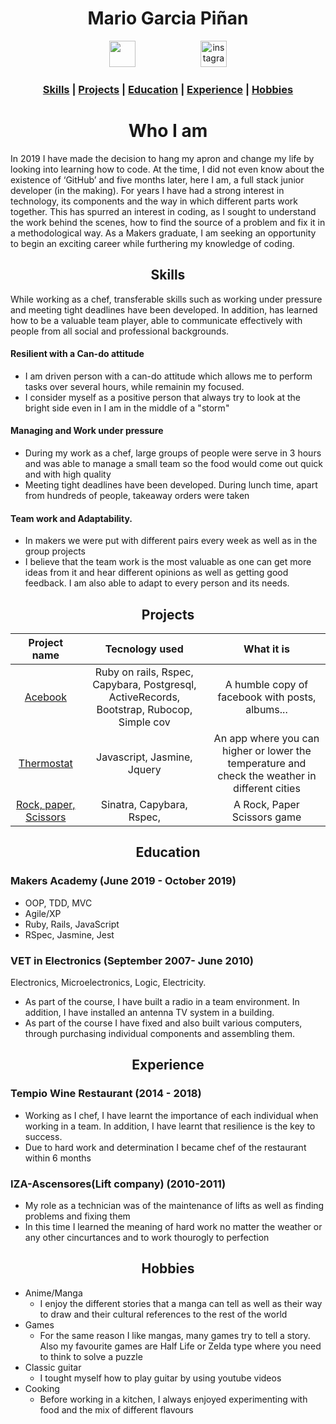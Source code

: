 <h1 align="center">Mario Garcia Piñan</h1>
<p align="center"><a href='https://github.com/jaitone'><img src='https://avatars0.githubusercontent.com/u/51136692?s=460&v=4' hspace="50" height="42" width="42"></a>
<a href="https://www.instagram.com/mgpinan1990/"><img src="https://thumbor.forbes.com/thumbor/960x0/https%3A%2F%2Fblogs-images.forbes.com%2Fjoresablount%2Ffiles%2F2019%2F08%2Funnamed-1200x1191.jpg" alt="instagram" hspace="50" height="42" width="42" ></a>


### <p align="center"> [Skills](#skills) | [Projects](#projects) | [Education](#education) | [Experience](#experience) | [Hobbies](#hobbies)</p>


# <h1 align="center"> Who I am </h1>

In 2019 I have made the decision to hang my apron and change my life by looking into learning how to
code. At the time, I did not even know about the existence of ‘GitHub’ and five months later, here I am, a
full stack junior developer (in the making). For years I have had a strong interest in technology, its
components and the way in which different parts work together. This has spurred an interest in coding,
as I sought to understand the work behind the scenes, how to find the source of a problem and fix it in a
methodological way. As a Makers graduate, I am seeking an opportunity to begin an exciting career while
furthering my knowledge of coding.

## <h2 align="center"><a name="skills">Skills</a></h2>


While working as a chef, transferable skills such as working under pressure and meeting tight deadlines have been developed. In addition, has learned how to be a valuable team player, able to communicate effectively with people from all social and professional backgrounds.


#### Resilient with a Can-do attitude

- I am driven person with a can-do attitude which allows me to perform tasks over several hours, while remainin my focused.
- I consider myself as a positive person that always try to look at the bright side even in I am in the middle of a "storm"

#### Managing and Work under pressure

- During my work as a chef, large groups of people were serve in 3 hours and was able to manage a small team so the food would come out quick and with high quality
- Meeting tight deadlines have been developed. During lunch time, apart from hundreds of people, takeaway orders were taken

#### Team work and Adaptability.

- In makers we were put with different pairs every week as well as in the group projects
- I believe that the team work is the most valuable as one can get more ideas from it and hear different opinions as well as getting good feedback. I am also able to adapt to every person and its needs.

## <h2 align="center"><a name="projects">Projects</a></h2>

| Project name |  Tecnology used | What it is |
| :-----: | :-------:  | :------:  |
| <a href='https://github.com/jaitone/acebook-good-guys'>Acebook  </a> | Ruby on rails, Rspec, Capybara, Postgresql, ActiveRecords, Bootstrap, Rubocop, Simple cov  | A humble copy of facebook with posts, albums...  |
| <a href='https://github.com/jaitone/Thermostat'>Thermostat </a> |Javascript, Jasmine, Jquery | An app where you can higher or lower the temperature and check the weather in different cities  |
| <a href='https://github.com/jaitone/rps-challenge'>Rock, paper, Scissors </a> | Sinatra, Capybara, Rspec,  | A Rock, Paper Scissors game |



## <h2 align="center"><a name="education">Education</a></h2>

### Makers Academy (June 2019 - October 2019)

- OOP, TDD, MVC
- Agile/XP
- Ruby, Rails, JavaScript
- RSpec, Jasmine, Jest

### VET in Electronics (September 2007- June 2010)

Electronics, Microelectronics, Logic, Electricity.
- As part of the course, I have built a radio in a team environment. In addition, I have installed an antenna
TV system in a building.
- As part of the course I have fixed and also built various computers, through purchasing individual components and
assembling them.


## <h2 align="center"><a name="experience">Experience</a></h2>


### Tempio Wine Restaurant (2014 - 2018)

- Working as I chef, I have learnt the importance of each individual when working in a team. In addition, I
have learnt that resilience is the key to success.
- Due to hard work and determination I became chef of the restaurant within 6 months

### IZA-Ascensores(Lift company) (2010-2011)

- My role as a technician was of the maintenance of lifts as well as finding problems and fixing them
- In this time I learned the meaning of hard work no matter the weather or any other cincurtances and to work thourogly to perfection

## <h2 align="center"><a name="hobbies">Hobbies</a></h2>

- Anime/Manga
  - I enjoy the different stories that a manga can tell as well as their way to draw and their cultural references to the rest of the world
- Games
  - For the same reason I like mangas, many games try to tell a story. Also my favourite games are Half Life or Zelda type where you need to think to solve a puzzle
- Classic guitar
  - I tought myself how to play guitar by using youtube videos
- Cooking
  - Before working in a kitchen, I always enjoyed experimenting with food and the mix of different flavours
